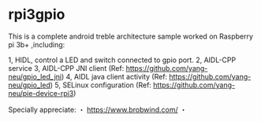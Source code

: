 # rpi3gpio


This is a complete android treble architecture sample worked on Raspberry pi 3b+ ,including:

   1, HIDL, control a LED and switch connected to gpio port.
   2, AIDL-CPP service
   3, AIDL-CPP JNI client        (Ref: https://github.com/yang-neu/gpio_led_jni)
   4, AIDL java client activity  (Ref: https://github.com/yang-neu/gpio_led)
   5, SELinux configuration      (Ref: https://github.com/yang-neu/pie-device-rpi3)


Specially appreciate:
   ・ https://www.brobwind.com/
   ・ 
